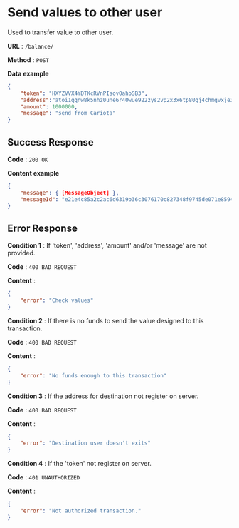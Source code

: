 # Send values to other user
Used to transfer value to other user.

**URL** : `/balance/`

**Method** : `POST`

**Data example**

```json
{
	"token": "HXYZVVX4YDTKcRVnPIsov0ahbSB3",
	"address":"atoi1qqnw8k5nhz0une6r40wue922zys2vp2x3x6tp80gj4chmgvxje376xepwvr",
	"amount": 1000000,
	"message": "send from Cariota"
}
```


## Success Response

**Code** : `200 OK`

**Content example**

```json
{
	"message": { [MessageObject] },
	"messageId": "e21e4c85a2c2ac6d6319b36c3076170c827348f9745de071e8594b1ab0b2e97a"
}
```

## Error Response

**Condition 1** : If 'token', 'address', 'amount' and/or 'message' are not provided.

**Code** : `400 BAD REQUEST`

**Content** :

```json
{
    "error": "Check values"
}
```

**Condition 2** : If there is no funds to send the value designed to this transaction.

**Code** : `400 BAD REQUEST`

**Content** :

```json
{
    "error": "No funds enough to this transaction"
}
```

**Condition 3** : If the address for destination not register on server.

**Code** : `400 BAD REQUEST`

**Content** :

```json
{
    "error": "Destination user doesn't exits"
}
```

**Condition 4** : If the 'token' not register on server.

**Code** : `401 UNAUTHORIZED`

**Content** :

```json
{
    "error": "Not authorized transaction."
}
```




